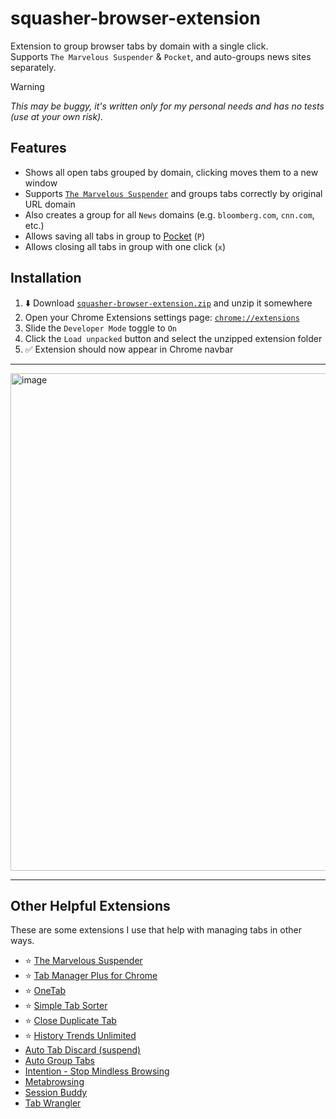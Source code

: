 # squasher-browser-extension

Extension to group browser tabs by domain with a single click.  
Supports `The Marvelous Suspender` & `Pocket`, and auto-groups news sites separately.

> [!WARNING]
> *This may be buggy, it's written only for my personal needs and has no tests (use at your own risk).*

## Features

- Shows all open tabs grouped by domain, clicking moves them to a new window
- Supports [`The Marvelous Suspender`](https://chromewebstore.google.com/detail/the-marvellous-suspender/noogafoofpebimajpfpamcfhoaifemoa) and groups tabs correctly by original URL domain
- Also creates a group for all `News` domains (e.g. `bloomberg.com`, `cnn.com`, etc.)
- Allows saving all tabs in group to [Pocket](https://getpocket.com) (`P`)
- Allows closing all tabs in group with one click (`x`)

## Installation

1. ⬇️ Download [`squasher-browser-extension.zip`](https://github.com/pirate/squasher-browser-extension/archive/refs/heads/main.zip) and unzip it somewhere
2. Open your Chrome Extensions settings page: [`chrome://extensions`](chrome://extensions/)
3. Slide the `Developer Mode` toggle to `On`
4. Click the `Load unpacked` button and select the unzipped extension folder
5. ✅ Extension should now appear in Chrome navbar

---

<img width="796" alt="image" src="https://github.com/pirate/squasher-browser-extension/assets/511499/4d0528c2-41dc-4c4a-8cee-27e55f22755d">

---

## Other Helpful Extensions

These are some extensions I use that help with managing tabs in other ways.

- ⭐️ [The Marvelous Suspender](https://chromewebstore.google.com/detail/the-marvellous-suspender/noogafoofpebimajpfpamcfhoaifemoa)
- ⭐️ [Tab Manager Plus for Chrome](https://chromewebstore.google.com/detail/tab-manager-plus-for-chro/cnkdjjdmfiffagllbiiilooaoofcoeff)
- ⭐️ [OneTab](https://chromewebstore.google.com/detail/onetab/chphlpgkkbolifaimnlloiipkdnihall)
- ⭐️ [Simple Tab Sorter](https://chromewebstore.google.com/detail/simple-tab-sorter/cgfpgnepljlgenjclbekbjdlgcodfmjp)
- ⭐️ [Close Duplicate Tab](https://chromewebstore.google.com/detail/close-duplicate-tab/lccfnphpgnpeghoffocbacbkohbapinm)
- ⭐️ [History Trends Unlimited](https://chromewebstore.google.com/detail/history-trends-unlimited/pnmchffiealhkdloeffcdnbgdnedheme)
- [Auto Tab Discard (suspend)](https://chromewebstore.google.com/detail/auto-tab-discard-suspend/jhnleheckmknfcgijgkadoemagpecfol)
- [Auto Group Tabs](https://chromewebstore.google.com/detail/auto-group-tabs/danncghahncanipdoajmakdbeaophenb)
- [Intention - Stop Mindless Browsing](https://chromewebstore.google.com/detail/intention-stop-mindless-b/dladanhaondcgpahgiflodhckhoeohoe)
- [Metabrowsing](https://chromewebstore.google.com/detail/metabrowsing/mbebibdoedjcppilmibkdobpgooplbhi)
- [Session Buddy](https://chromewebstore.google.com/detail/session-buddy/edacconmaakjimmfgnblocblbcdcpbko)
- [Tab Wrangler](https://chromewebstore.google.com/detail/tab-wrangler/egnjhciaieeiiohknchakcodbpgjnchh)

